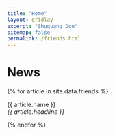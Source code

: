 ```yaml
---
title: "Home"
layout: gridlay
excerpt: "Shuguang Dou"
sitemap: false
permalink: /friends.html
---
```


# News

{% for article in site.data.friends %}
<p>{{ article.name }} <br>
<em>{{ article.headline }}</em></p>
{% endfor %}
